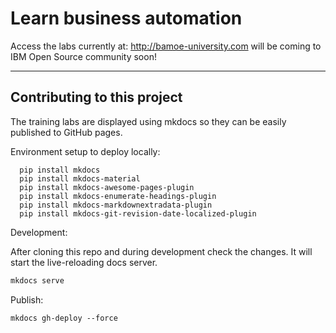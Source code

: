 # Learn business automation

Access the labs currently at: http://bamoe-university.com will be coming to IBM Open Source community soon!

---

## Contributing to this project

The training labs are displayed using mkdocs so they can be easily published to GitHub pages.

Environment setup to deploy locally:

~~~bin/bash
  pip install mkdocs
  pip install mkdocs-material
  pip install mkdocs-awesome-pages-plugin
  pip install mkdocs-enumerate-headings-plugin
  pip install mkdocs-markdownextradata-plugin
  pip install mkdocs-git-revision-date-localized-plugin
~~~

Development:

After cloning this repo and during development check the changes. It will start the live-reloading docs server.

~~~bash
mkdocs serve
~~~

Publish:

~~~bin
mkdocs gh-deploy --force
~~~
